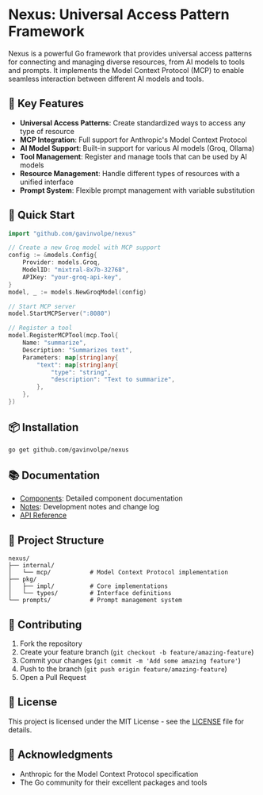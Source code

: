 # Nexus: Universal Access Pattern Framework

Nexus is a powerful Go framework that provides universal access patterns for connecting and managing diverse resources, from AI models to tools and prompts. It implements the Model Context Protocol (MCP) to enable seamless interaction between different AI models and tools.

## 🌟 Key Features

- **Universal Access Patterns**: Create standardized ways to access any type of resource
- **MCP Integration**: Full support for Anthropic's Model Context Protocol
- **AI Model Support**: Built-in support for various AI models (Groq, Ollama)
- **Tool Management**: Register and manage tools that can be used by AI models
- **Resource Management**: Handle different types of resources with a unified interface
- **Prompt System**: Flexible prompt management with variable substitution

## 🚀 Quick Start

```go
import "github.com/gavinvolpe/nexus"

// Create a new Groq model with MCP support
config := &models.Config{
    Provider: models.Groq,
    ModelID: "mixtral-8x7b-32768",
    APIKey: "your-groq-api-key",
}
model, _ := models.NewGroqModel(config)

// Start MCP server
model.StartMCPServer(":8080")

// Register a tool
model.RegisterMCPTool(mcp.Tool{
    Name: "summarize",
    Description: "Summarizes text",
    Parameters: map[string]any{
        "text": map[string]any{
            "type": "string",
            "description": "Text to summarize",
        },
    },
})
```

## 📦 Installation

```bash
go get github.com/gavinvolpe/nexus
```

## 📚 Documentation

- [Components](COMPONENTS.md): Detailed component documentation
- [Notes](NOTES.md): Development notes and change log
- [API Reference](https://pkg.go.dev/github.com/gavinvolpe/nexus)

## 🔧 Project Structure

```
nexus/
├── internal/
│   └── mcp/           # Model Context Protocol implementation
├── pkg/
│   ├── impl/          # Core implementations
│   └── types/         # Interface definitions
└── prompts/           # Prompt management system
```

## 🤝 Contributing

1. Fork the repository
2. Create your feature branch (`git checkout -b feature/amazing-feature`)
3. Commit your changes (`git commit -m 'Add some amazing feature'`)
4. Push to the branch (`git push origin feature/amazing-feature`)
5. Open a Pull Request

## 📄 License

This project is licensed under the MIT License - see the [LICENSE](LICENSE) file for details.

## 🙏 Acknowledgments

- Anthropic for the Model Context Protocol specification
- The Go community for their excellent packages and tools